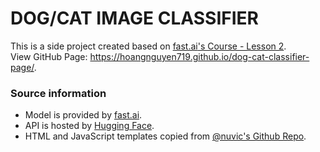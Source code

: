 # DOG/CAT IMAGE CLASSIFIER
This is a side project created based on [fast.ai](https://www.fast.ai/)['s Course - Lesson 2](https://course.fast.ai/Lessons/lesson2.html).
<br>
View GitHub Page: https://hoangnguyen719.github.io/dog-cat-classifier-page/.
<br>
### Source information
- Model is provided by [fast.ai](https://course.fast.ai/Lessons/lesson2.html).
- API is hosted by [Hugging Face](https://huggingface.co/spaces/hoangng719/dog-cat-classifier).
- HTML and JavaScript templates copied from [@nuvic's Github Repo](https://github.com/nuvic/predict_image).